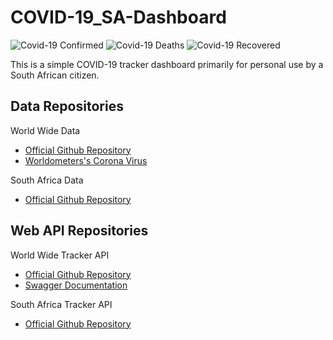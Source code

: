# COVID-19_SA-Dashboard

![Covid-19 Confirmed](https://covid19-badges.herokuapp.com/confirmed/latest)
![Covid-19 Deaths](https://covid19-badges.herokuapp.com/deaths/latest)
![Covid-19 Recovered](https://covid19-badges.herokuapp.com/recovered/latest)

This is a simple COVID-19 tracker dashboard primarily for personal use by a South African citizen.

## Data Repositories

World Wide Data

- [Official Github Repository](https://www.worldometers.info/coronavirus/)
- [Worldometers's Corona Virus](https://github.com/CSSEGISandData)

South Africa Data

- [Official Github Repository](https://github.com/dsfsi/covid19za)


## Web API Repositories

World Wide Tracker API

- [Official Github Repository](https://github.com/novelcovid/api)
- [Swagger Documentation](https://corona.lmao.ninja/docs/)

South Africa Tracker API

- [Official Github Repository](https://github.com/dsfsi/covid19za/tree/master/api)
